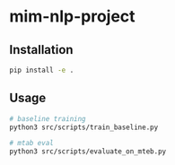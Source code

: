 # mim-nlp-project


## Installation

```bash
pip install -e .
```


## Usage

```bash
# baseline training
python3 src/scripts/train_baseline.py  

# mtab eval
python3 src/scripts/evaluate_on_mteb.py
```

